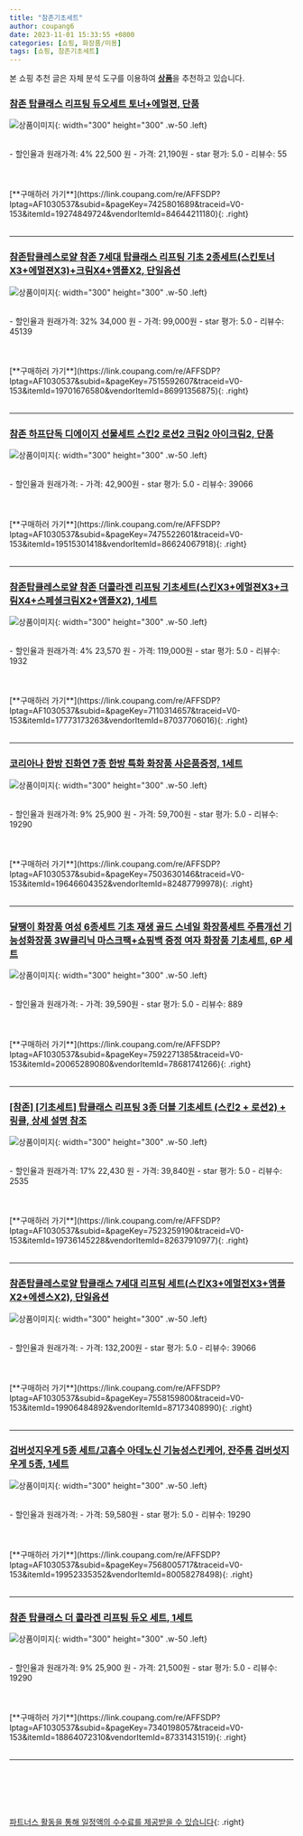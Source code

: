 ```yaml
---
title: "참존기초세트"
author: coupang6
date: 2023-11-01 15:33:55 +0800
categories: [쇼핑, 화장품/미용]
tags: [쇼핑, 참존기초세트]
---
```


본 쇼핑 추천 글은 자체 분석 도구를 이용하여 [**상품**](https://link.coupang.com/a/bao1ui)을 추천하고 있습니다.

### [참존 탑클래스 리프팅 듀오세트 토너+에멀젼, 단품](https://link.coupang.com/re/AFFSDP?lptag=AF1030537&subid=&pageKey=7425801689&traceid=V0-153&itemId=19274849724&vendorItemId=84644211180)

![상품이미지](https://thumbnail6.coupangcdn.com/thumbnails/remote/230x230ex/image/vendor_inventory/a060/395b17f5ff9cf998ffecad68efbf484e2b75c8cf4a4c62484e0cc24076ad.jpg){: width="300" height="300" .w-50 .left}


<br>
- 할인율과 원래가격: 4%  22,500   원
- 가격: 21,190원
- star 평가: 5.0
- 리뷰수: 55
<br>
<br>
<br>
<br>
[**구매하러 가기**](https://link.coupang.com/re/AFFSDP?lptag=AF1030537&subid=&pageKey=7425801689&traceid=V0-153&itemId=19274849724&vendorItemId=84644211180){: .right}
<br>
<br>

---

### [참존탑클레스로얄 참존 7세대 탑클래스 리프팅 기초 2종세트(스킨토너X3+에멀젼X3)+크림X4+앰플X2, 단일옵션](https://link.coupang.com/re/AFFSDP?lptag=AF1030537&subid=&pageKey=7515592607&traceid=V0-153&itemId=19701676580&vendorItemId=86991356875)

![상품이미지](https://thumbnail6.coupangcdn.com/thumbnails/remote/230x230ex/image/vendor_inventory/e707/6599e398b07f5c86e21e6e1106f7b202179a59cdbfcbb77e08341c0bee8d.jpg){: width="300" height="300" .w-50 .left}


<br>
- 할인율과 원래가격: 32%  34,000   원
- 가격: 99,000원
- star 평가: 5.0
- 리뷰수: 45139
<br>
<br>
<br>
<br>
[**구매하러 가기**](https://link.coupang.com/re/AFFSDP?lptag=AF1030537&subid=&pageKey=7515592607&traceid=V0-153&itemId=19701676580&vendorItemId=86991356875){: .right}
<br>
<br>

---

### [참존 하프단독 디에이지 선물세트 스킨2 로션2 크림2 아이크림2, 단품](https://link.coupang.com/re/AFFSDP?lptag=AF1030537&subid=&pageKey=7475522601&traceid=V0-153&itemId=19515301418&vendorItemId=86624067918)

![상품이미지](https://thumbnail8.coupangcdn.com/thumbnails/remote/230x230ex/image/vendor_inventory/d1f7/bebf138fc34ffe5889f439d93d9e7265a20ad599cc25ae3e8bb1d7152d42.jpg){: width="300" height="300" .w-50 .left}


<br>
- 할인율과 원래가격: 
- 가격: 42,900원
- star 평가: 5.0
- 리뷰수: 39066
<br>
<br>
<br>
<br>
[**구매하러 가기**](https://link.coupang.com/re/AFFSDP?lptag=AF1030537&subid=&pageKey=7475522601&traceid=V0-153&itemId=19515301418&vendorItemId=86624067918){: .right}
<br>
<br>

---

### [참존탑클레스로얄 참존 더콜라겐 리프팅 기초세트(스킨X3+에멀젼X3+크림X4+스페셜크림X2+앰플X2), 1세트](https://link.coupang.com/re/AFFSDP?lptag=AF1030537&subid=&pageKey=7110314657&traceid=V0-153&itemId=17773173263&vendorItemId=87037706016)

![상품이미지](https://thumbnail7.coupangcdn.com/thumbnails/remote/230x230ex/image/vendor_inventory/baa1/8cb55d80d97ac6b1c4d9899984d2b5ff7c99f116e372df0cf0bbdcdb5330.jpg){: width="300" height="300" .w-50 .left}


<br>
- 할인율과 원래가격: 4%  23,570   원
- 가격: 119,000원
- star 평가: 5.0
- 리뷰수: 1932
<br>
<br>
<br>
<br>
[**구매하러 가기**](https://link.coupang.com/re/AFFSDP?lptag=AF1030537&subid=&pageKey=7110314657&traceid=V0-153&itemId=17773173263&vendorItemId=87037706016){: .right}
<br>
<br>

---

### [코리아나 한방 진화연 7종 한방 특화 화장품 사은품증정, 1세트](https://link.coupang.com/re/AFFSDP?lptag=AF1030537&subid=&pageKey=7503630146&traceid=V0-153&itemId=19646604352&vendorItemId=82487799978)

![상품이미지](https://thumbnail10.coupangcdn.com/thumbnails/remote/230x230ex/image/vendor_inventory/5e3d/686963b08db2a352859b06f4ccb57aec3fe652a1d46ce6b85f95484cc9c2.jpg){: width="300" height="300" .w-50 .left}


<br>
- 할인율과 원래가격: 9%  25,900   원
- 가격: 59,700원
- star 평가: 5.0
- 리뷰수: 19290
<br>
<br>
<br>
<br>
[**구매하러 가기**](https://link.coupang.com/re/AFFSDP?lptag=AF1030537&subid=&pageKey=7503630146&traceid=V0-153&itemId=19646604352&vendorItemId=82487799978){: .right}
<br>
<br>

---

### [달팽이 화장품 여성 6종세트 기초 재생 골드 스네일 화장품세트 주름개선 기능성화장품 3W클리닉 마스크팩+쇼핑백 증정 여자 화장품 기초세트, 6P 세트](https://link.coupang.com/re/AFFSDP?lptag=AF1030537&subid=&pageKey=7592271385&traceid=V0-153&itemId=20065289080&vendorItemId=78681741266)

![상품이미지](https://thumbnail9.coupangcdn.com/thumbnails/remote/230x230ex/image/vendor_inventory/bdc1/b15f99e3219c22976783c469e41fb4ea3d65289531a84fd60051e466e6e4.jpg){: width="300" height="300" .w-50 .left}


<br>
- 할인율과 원래가격: 
- 가격: 39,590원
- star 평가: 5.0
- 리뷰수: 889
<br>
<br>
<br>
<br>
[**구매하러 가기**](https://link.coupang.com/re/AFFSDP?lptag=AF1030537&subid=&pageKey=7592271385&traceid=V0-153&itemId=20065289080&vendorItemId=78681741266){: .right}
<br>
<br>

---

### [[참존] [기초세트] 탑클래스 리프팅 3종 더블 기초세트 (스킨2 + 로션2) + 링클, 상세 설명 참조](https://link.coupang.com/re/AFFSDP?lptag=AF1030537&subid=&pageKey=7523259190&traceid=V0-153&itemId=19736145228&vendorItemId=82637910977)

![상품이미지](https://thumbnail9.coupangcdn.com/thumbnails/remote/230x230ex/image/vendor_inventory/f561/8ad5181f63500d1c75bc03ccbe47dae2458a6f829981edfbf8a8510353eb.jpg){: width="300" height="300" .w-50 .left}


<br>
- 할인율과 원래가격: 17%  22,430   원
- 가격: 39,840원
- star 평가: 5.0
- 리뷰수: 2535
<br>
<br>
<br>
<br>
[**구매하러 가기**](https://link.coupang.com/re/AFFSDP?lptag=AF1030537&subid=&pageKey=7523259190&traceid=V0-153&itemId=19736145228&vendorItemId=82637910977){: .right}
<br>
<br>

---

### [참존탑클레스로얄 탑클래스 7세대 리프팅 세트(스킨X3+에멀전X3+앰플X2+에센스X2), 단일옵션](https://link.coupang.com/re/AFFSDP?lptag=AF1030537&subid=&pageKey=7558159800&traceid=V0-153&itemId=19906484892&vendorItemId=87173408990)

![상품이미지](https://thumbnail9.coupangcdn.com/thumbnails/remote/230x230ex/image/vendor_inventory/9c59/0d1f5096b2f6587d2f3e40ff507b74b81970fafa1723cefa9fa566d7f2f2.jpg){: width="300" height="300" .w-50 .left}


<br>
- 할인율과 원래가격: 
- 가격: 132,200원
- star 평가: 5.0
- 리뷰수: 39066
<br>
<br>
<br>
<br>
[**구매하러 가기**](https://link.coupang.com/re/AFFSDP?lptag=AF1030537&subid=&pageKey=7558159800&traceid=V0-153&itemId=19906484892&vendorItemId=87173408990){: .right}
<br>
<br>

---

### [검버섯지우게 5종 세트/고흡수 아데노신 기능성스킨케어, 잔주름 검버섯지우게 5종, 1세트](https://link.coupang.com/re/AFFSDP?lptag=AF1030537&subid=&pageKey=7568005717&traceid=V0-153&itemId=19952335352&vendorItemId=80058278498)

![상품이미지](https://thumbnail6.coupangcdn.com/thumbnails/remote/230x230ex/image/vendor_inventory/0d61/d6b05627cebce34ade8eb346d026dc0e62172c2c326a992643390c5b5f64.jpg){: width="300" height="300" .w-50 .left}


<br>
- 할인율과 원래가격: 
- 가격: 59,580원
- star 평가: 5.0
- 리뷰수: 19290
<br>
<br>
<br>
<br>
[**구매하러 가기**](https://link.coupang.com/re/AFFSDP?lptag=AF1030537&subid=&pageKey=7568005717&traceid=V0-153&itemId=19952335352&vendorItemId=80058278498){: .right}
<br>
<br>

---

### [참존 탑클래스 더 콜라겐 리프팅 듀오 세트, 1세트](https://link.coupang.com/re/AFFSDP?lptag=AF1030537&subid=&pageKey=7340198057&traceid=V0-153&itemId=18864072310&vendorItemId=87331431519)

![상품이미지](https://thumbnail10.coupangcdn.com/thumbnails/remote/230x230ex/image/vendor_inventory/b267/0f87b99346cf355b9ff3665e04110e1a4c8cfe3061257dd7d38c0137290d.png){: width="300" height="300" .w-50 .left}


<br>
- 할인율과 원래가격: 9%  25,900   원
- 가격: 21,500원
- star 평가: 5.0
- 리뷰수: 19290
<br>
<br>
<br>
<br>
[**구매하러 가기**](https://link.coupang.com/re/AFFSDP?lptag=AF1030537&subid=&pageKey=7340198057&traceid=V0-153&itemId=18864072310&vendorItemId=87331431519){: .right}
<br>
<br>

---
<br><br><br><br><br> [파트너스 활동을 통해 일정액의 수수료를 제공받을 수 있습니다](https://link.coupang.com/a/bao1ui){: .right}